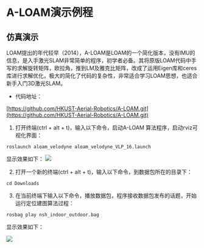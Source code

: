 # A-LOAM演示例程

## **仿真演示**
LOAM提出的年代较早（2014），A-LOAM是LOAM的一个简化版本，没有IMU的信息，是入手激光SLAM非常简单的程序，初学者必备。其将原版LOAM代码中手写的求解旋转矩阵，欧拉角，推到LM及雅克比矩阵，改成了运用Eigen库和ceres库进行求解优化，极大的简化了代码的复杂性，非常适合学习LOAM思想，也适合新手入门3D激光SLAM。

* 代码地址：

[https://github.com/HKUST-Aerial-Robotics/A-LOAM.git](https://github.com/HKUST-Aerial-Robotics/A-LOAM.git)

1. 打开终端(ctrl + alt + t)，输入以下命令，启动A-LOAM 算法程序，启动rviz可视化界面：

```shell
roslaunch aloam_velodyne aloam_velodyne_VLP_16.launch
```

显示效果如下：
![](https://tianbot-pic.oss-cn-beijing.aliyuncs.com/tianbot-pic/Tianbot-Doc202310211641100.webp)


2. 打开一个新的终端(ctrl + alt + t)，输入以下命令，到数据包所在的目录下：

```shell
cd Downloads
```

3. 在当前终端下输入以下命令，播放数据包，程序接收数据包发布的话题，开始运行定位建图算法过程：

```shell
rosbag play nsh_indoor_outdoor.bag
```

显示效果如下：


![](https://tianbot-pic.oss-cn-beijing.aliyuncs.com/tianbot-pic/Tianbot-Doc202310211642776.webp)